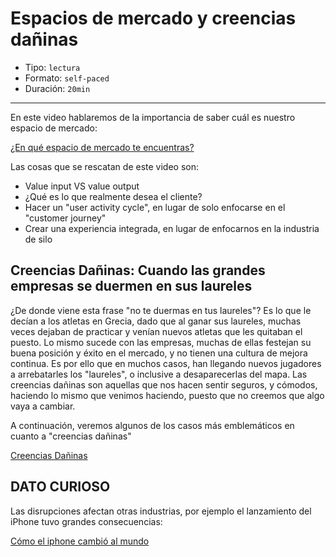 # Espacios de mercado y creencias dañinas

* Tipo: `lectura`
* Formato: `self-paced`
* Duración: `20min`

***

En este video hablaremos de la importancia de saber cuál es nuestro espacio de
mercado:

[¿En qué espacio de mercado te encuentras?](https://www.useloom.com/share/cde507e3a27544c99696fc565d6cdfa9)

Las cosas que se rescatan de este video son:

* Value input VS value output
* ¿Qué es lo que realmente desea el cliente?
* Hacer un "user activity cycle", en lugar de solo enfocarse en el "customer
  journey"
* Crear una experiencia integrada, en lugar de enfocarnos en la industria de
  silo

## Creencias Dañinas: Cuando las grandes empresas se duermen en sus laureles

¿De donde viene esta frase "no te duermas en tus laureles"?
Es lo que le decían a los atletas en Grecia, dado que al ganar sus laureles,
muchas veces dejaban de practicar y venían nuevos atletas que les quitaban el
puesto. Lo mismo sucede con las empresas, muchas de ellas festejan su buena
posición y éxito en el mercado, y no tienen una cultura de mejora continua. Es
por ello que en muchos casos, han llegando nuevos jugadores a arrebatarles los
"laureles", o inclusive a desaparecerlas del mapa. Las creencias dañinas son
aquellas que nos hacen sentir seguros, y cómodos, haciendo lo mismo que venimos
haciendo, puesto que no creemos que algo vaya a cambiar.

A continuación, veremos algunos de los casos más emblemáticos en cuanto a
"creencias dañinas"

[Creencias Dañinas](https://www.useloom.com/share/9199424c6beb44f4a201e39b5db77235)

## DATO CURIOSO

Las disrupciones afectan otras industrias, por ejemplo el lanzamiento del iPhone
tuvo grandes consecuencias:

[Cómo el iphone cambió al mundo](https://www.useloom.com/share/494a902772fd41e38089567861808b80)
